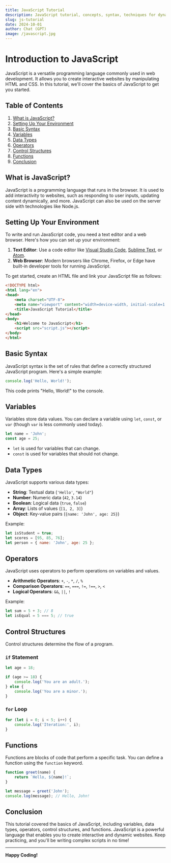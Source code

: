 ```yaml
---
title: JavaScript Tutorial
description: JavaScript tutorial, concepts, syntax, techniques for dynamic web apps. For all skill levels.
slug: js-tutorial
date: 2024-10-01
author: Chat (GPT)
image: /javascript.jpg
---
```


# Introduction to JavaScript

JavaScript is a versatile programming language commonly used in web development. It allows you to create interactive websites by manipulating HTML and CSS. In this tutorial, we'll cover the basics of JavaScript to get you started.

## Table of Contents

1. [What is JavaScript?](#what-is-javascript)
2. [Setting Up Your Environment](#setting-up-your-environment)
3. [Basic Syntax](#basic-syntax)
4. [Variables](#variables)
5. [Data Types](#data-types)
6. [Operators](#operators)
7. [Control Structures](#control-structures)
8. [Functions](#functions)
9. [Conclusion](#conclusion)

## What is JavaScript?

JavaScript is a programming language that runs in the browser. It is used to add interactivity to websites, such as responding to user inputs, updating content dynamically, and more. JavaScript can also be used on the server side with technologies like Node.js.

## Setting Up Your Environment

To write and run JavaScript code, you need a text editor and a web browser. Here's how you can set up your environment:

1. **Text Editor**: Use a code editor like [Visual Studio Code](https://code.visualstudio.com/), [Sublime Text](https://www.sublimetext.com/), or [Atom](https://atom.io/).
2. **Web Browser**: Modern browsers like Chrome, Firefox, or Edge have built-in developer tools for running JavaScript.

To get started, create an HTML file and link your JavaScript file as follows:


```html showLineNumbers
<!DOCTYPE html>
<html lang="en">
<head>
    <meta charset="UTF-8">
    <meta name="viewport" content="width=device-width, initial-scale=1.0">
    <title>JavaScript Tutorial</title>
</head>
<body>
    <h1>Welcome to JavaScript</h1>
    <script src="script.js"></script>
</body>
</html>
```

## Basic Syntax

JavaScript syntax is the set of rules that define a correctly structured JavaScript program. Here's a simple example:


```javascript showLineNumbers
console.log('Hello, World!');
```

This code prints "Hello, World!" to the console.

## Variables

Variables store data values. You can declare a variable using `let`, `const`, or `var` (though `var` is less commonly used today).

```javascript showLineNumbers
let name = 'John';
const age = 25;
```

- `let` is used for variables that can change.
- `const` is used for variables that should not change.

## Data Types

JavaScript supports various data types:

- **String**: Textual data (`'Hello'`, `"World"`)
- **Number**: Numeric data (`42`, `3.14`)
- **Boolean**: Logical data (`true`, `false`)
- **Array**: Lists of values (`[1, 2, 3]`)
- **Object**: Key-value pairs (`{name: 'John', age: 25}`)

Example:

```javascript showLineNumbers
let isStudent = true;
let scores = [95, 85, 76];
let person = { name: 'John', age: 25 };
```

## Operators

JavaScript uses operators to perform operations on variables and values.

- **Arithmetic Operators**: `+`, `-`, `*`, `/`, `%`
- **Comparison Operators**: `==`, `===`, `!=`, `!==`, `>`, `<`
- **Logical Operators**: `&&`, `||`, `!`

Example:

```javascript showLineNumbers
let sum = 5 + 3; // 8
let isEqual = 5 === 5; // true
```

## Control Structures

Control structures determine the flow of a program.

### `if` Statement

```javascript showLineNumbers
let age = 18;

if (age >= 18) {
    console.log('You are an adult.');
} else {
    console.log('You are a minor.');
}
```

### `for` Loop

```javascript showLineNumbers
for (let i = 0; i < 5; i++) {
    console.log('Iteration:', i);
}
```

## Functions

Functions are blocks of code that perform a specific task. You can define a function using the `function` keyword.

```javascript showLineNumbers
function greet(name) {
    return `Hello, ${name}!`;
}

let message = greet('John');
console.log(message); // Hello, John!
```

## Conclusion

This tutorial covered the basics of JavaScript, including variables, data types, operators, control structures, and functions. JavaScript is a powerful language that enables you to create interactive and dynamic websites. Keep practicing, and you'll be writing complex scripts in no time!

---

**Happy Coding!**
